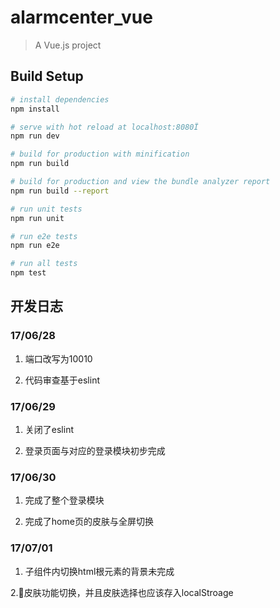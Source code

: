 # alarmcenter_vue

> A Vue.js project

## Build Setup

``` bash
# install dependencies
npm install

# serve with hot reload at localhost:8080Ï
npm run dev

# build for production with minification
npm run build

# build for production and view the bundle analyzer report
npm run build --report

# run unit tests
npm run unit

# run e2e tests
npm run e2e

# run all tests
npm test
```

## 开发日志

### 17/06/28

 1. 端口改写为10010

 2. 代码审查基于eslint

### 17/06/29

  1. 关闭了eslint

  2. 登录页面与对应的登录模块初步完成

### 17/06/30

  1. 完成了整个登录模块

  2. 完成了home页的皮肤与全屏切换

  ### 17/07/01

  1. 子组件内切换html根元素的背景未完成

  2.皮肤功能切换，并且皮肤选择也应该存入localStroage